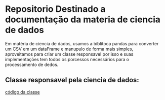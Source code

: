 # Repositorio Destinado a documentação da materia de ciencia de dados

Em matéria de ciencia de dados, usamos a biblitoca pandas para converter um CSV em um dataFrame e manupulo de forma mais simples, aproveitamos para criar um classe responsavel por isso e suas implementações tem todos os porcessos necessários para o processamento de dedos.  

## Classe responsavel pela ciencia de dados:

[código da classe](code/tratamentoDados.py)
